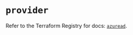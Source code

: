 # `provider`

Refer to the Terraform Registry for docs: [`azuread`](https://registry.terraform.io/providers/hashicorp/azuread/3.1.0/docs).
